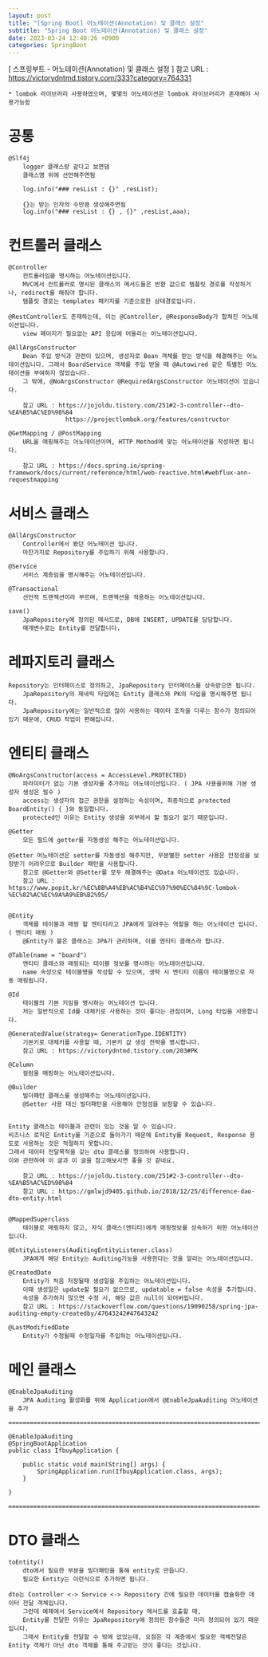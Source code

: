```yaml
---
layout: post
title: "[Spring Boot] 어노테이션(Annotation) 및 클래스 설정"
subtitle: "Spring Boot 어노테이션(Annotation) 및 클래스 설정"
date: 2023-03-24 12:40:26 +0900
categories: SpringBoot
---
```

[ 스프링부트 - 어노테이션(Annotation) 및 클래스 설정 ]
	참고 URL : https://victorydntmd.tistory.com/333?category=764331

	* lombok 라이브러리 사용하였으며, 몇몇의 어노테이션은 lombok 라이브러리가 존재해야 사용가능함


# 공통
	@Slf4j
		logger 클래스랑 같다고 보면댐
		클래스명 위에 선언해주면됨

		log.info("### resList : {}" ,resList);
		
		{}는 받는 인자의 수만큼 생성해주면됨
		log.info("### resList : {} , {}" ,resList,aaa);


# 컨트롤러 클래스

	@Controller
		컨트롤러임을 명시하는 어노테이션입니다.
		MVC에서 컨트롤러로 명시된 클래스의 메서드들은 반환 값으로 템플릿 경로를 작성하거나, redirect를 해줘야 합니다.
		템플릿 경로는 templates 패키지를 기준으로한 상대경로입니다.
	
	@RestController도 존재하는데, 이는 @Controller, @ResponseBody가 합쳐진 어노테이션입니다.
		view 페이지가 필요없는 API 응답에 어울리는 어노테이션입니다.
	
	@AllArgsConstructor
		Bean 주입 방식과 관련이 있으며, 생성자로 Bean 객체를 받는 방식을 해결해주는 어노테이션입니다. 그래서 BoardService 객체를 주입 받을 때 @Autowired 같은 특별한 어노테이션을 부여하지 않았습니다. 
		그 밖에, @NoArgsConstructor @RequiredArgsConstructor 어노테이션이 있습니다. 
		
		참고 URL : https://jojoldu.tistory.com/251#2-3-controller--dto-%EA%B5%AC%ED%98%84
					https://projectlombok.org/features/constructor

	@GetMapping / @PostMapping
		URL을 매핑해주는 어노테이션이며, HTTP Method에 맞는 어노테이션을 작성하면 됩니다. 

		참고 URL : https://docs.spring.io/spring-framework/docs/current/reference/html/web-reactive.html#webflux-ann-requestmapping


# 서비스 클래스

	@AllArgsConstructor
		Controller에서 봤던 어노테이션 입니다.
		마찬가지로 Repository를 주입하기 위해 사용합니다.
	
	@Service
		서비스 계층임을 명시해주는 어노테이션입니다.
	
	@Transactional
		선언적 트랜잭션이라 부르며, 트랜잭션을 적용하는 어노테이션입니다.
	
	save()
		JpaRepository에 정의된 메서드로, DB에 INSERT, UPDATE를 담당합니다.
		매개변수로는 Entity를 전달합니다.


# 레파지토리 클래스

	Repository는 인터페이스로 정의하고, JpaRepository 인터페이스를 상속받으면 됩니다.
		JpaRepository의 제네릭 타입에는 Entity 클래스와 PK의 타입을 명시해주면 됩니다.
		JpaRepository에는 일반적으로 많이 사용하는 데이터 조작을 다루는 함수가 정의되어 있기 때문에, CRUD 작업이 편해집니다.




# 엔티티 클래스

	@NoArgsConstructor(access = AccessLevel.PROTECTED)
		파라미터가 없는 기본 생성자를 추가하는 어노테이션입니다. ( JPA 사용을위해 기본 생성자 생성은 필수 )
		access는 생성자의 접근 권한을 설정하는 속성이며, 최종적으로 protected BoardEntity() { }와 동일합니다.
		protected인 이유는 Entity 생성을 외부에서 할 필요가 없기 때문입니다.

	@Getter
		모든 필드에 getter를 자동생성 해주는 어노테이션입니다.
	
	@Setter 어노테이션은 setter를 자동생성 해주지만, 무분별한 setter 사용은 안정성을 보장받기 어려우므로 Builder 패턴을 사용합니다. 
		참고로 @Getter와 @Setter를 모두 해결해주는 @Data 어노테이션도 있습니다.
		참고 URL : https://www.popit.kr/%EC%8B%A4%EB%AC%B4%EC%97%90%EC%84%9C-lombok-%EC%82%AC%EC%9A%A9%EB%B2%95/
	

	@Entity
		객체를 테이블과 매핑 할 엔티티라고 JPA에게 알려주는 역할을 하는 어노테이션 입니다. ( 엔티티 매핑 )
		@Entity가 붙은 클래스는 JPA가 관리하며, 이를 엔티티 클래스라 합니다.

	@Table(name = "board")
		엔티티 클래스와 매핑되는 테이블 정보를 명시하는 어노테이션입니다.
		name 속성으로 테이블명을 작성할 수 있으며, 생략 시 엔티티 이름이 테이블명으로 자동 매핑됩니다.
	
	@Id
		테이블의 기본 키임을 명시하는 어노테이션 입니다.
		저는 일반적으로 Id를 대체키로 사용하는 것이 좋다는 관점이며, Long 타입을 사용합니다.
	
	@GeneratedValue(strategy= GenerationType.IDENTITY)
		기본키로 대체키를 사용할 때, 기본키 값 생성 전략을 명시합니다. 
		참고 URL : https://victorydntmd.tistory.com/203#PK
	
	@Column
		컬럼을 매핑하는 어노테이션입니다.
	
	@Builder
		빌더패턴 클래스를 생성해주는 어노테이션입니다.
		@Setter 사용 대신 빌더패턴을 사용해야 안정성을 보장할 수 있습니다.


	Entity 클래스는 테이블과 관련이 있는 것을 알 수 있습니다.
	비즈니스 로직은 Entity를 기준으로 돌아가기 때문에 Entity를 Request, Response 용도로 사용하는 것은 적절하지 못합니다.
	그래서 데이터 전달목적을 갖는 dto 클래스를 정의하여 사용합니다.
	이와 관련하여 이 글과 이 글을 참고해보시면 좋을 것 같네요.
	
		참고 URL : https://jojoldu.tistory.com/251#2-3-controller--dto-%EA%B5%AC%ED%98%84
		참고 URL : https://gmlwjd9405.github.io/2018/12/25/difference-dao-dto-entity.html


	@MappedSuperclass
		테이블로 매핑하지 않고, 자식 클래스(엔티티)에게 매핑정보를 상속하기 위한 어노테이션입니다.
	
	@EntityListeners(AuditingEntityListener.class)
		JPA에게 해당 Entity는 Auditing기능을 사용한다는 것을 알리는 어노테이션입니다.
	
	@CreatedDate
		Entity가 처음 저장될때 생성일을 주입하는 어노테이션입니다.
		이때 생성일은 update할 필요가 없으므로, updatable = false 속성을 추가합니다.
		속성을 추가하지 않으면 수정 시, 해당 값은 null이 되어버립니다.
		참고 URL : https://stackoverflow.com/questions/19090258/spring-jpa-auditing-empty-createdby/47643242#47643242
	
	@LastModifiedDate
		Entity가 수정될때 수정일자를 주입하는 어노테이션입니다.

	

# 메인 클래스
	@EnableJpaAuditing
		JPA Auditing 활성화를 위해 Application에서 @EnableJpaAuditing 어노테이션을 추가
	
	=================================================================================================================

	@EnableJpaAuditing
	@SpringBootApplication
	public class IfbuyApplication {

		public static void main(String[] args) {
			SpringApplication.run(IfbuyApplication.class, args);
		}

	}

	=================================================================================================================



# DTO 클래스

	toEntity()
		dto에서 필요한 부분을 빌더패턴을 통해 entity로 만듭니다.
		필요한 Entity는 이런식으로 추가하면 됩니다.

	dto는 Controller <-> Service <-> Repository 간에 필요한 데이터를 캡슐화한 데이터 전달 객체입니다.
		그런데 예제에서 Service에서 Repository 메서드를 호출할 때, 
		Entity를 전달한 이유는 JpaRepository에 정의된 함수들은 미리 정의되어 있기 때문입니다. 
		그래서 Entity를 전달할 수 밖에 없었는데, 요점은 각 계층에서 필요한 객체전달은 Entity 객체가 아닌 dto 객체를 통해 주고받는 것이 좋다는 것입니다.
                                                                                                                                                                                                                                                                                                                                                                                                                                                                                                                                                                                                                                                                                                                                                                                                                                                                                                                                                                                                                                                                                                                                                                                                                                                                                                                                                                                                                                                                                                                                                                                                                                                                                                                                                                                                                                                                                                                                                                                                                                                                                                                                                                                                                                                                                                                                                                                                                                                                                                                                                                                                                                                                                                                                                                                                                                                    
